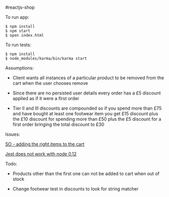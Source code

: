 #reactjs-shop

To run app:

```
$ npm install
$ npm start
$ open index.html
```

To run tests:

```
$ npm install
$ node_modules/karma/bin/karma start
```

Assumptions:

- Client wants all instances of a particular product to be removed from the cart when the user chooses remove

- Since there are no persisted user details every order has a £5 discount applied as if it were a first order

- Tier II and III discounts are compounded so if you spend more than £75 and have bought at least one footwear item you get £15 discount plus the £10 discount for spending more than £50 plus the £5 discount for a first order bringing the total discount to £30

Issues:

[SO - adding the right items to the cart](http://stackoverflow.com/questions/30865389/cart-not-adding-correct-item-in-react-js)

[Jest does not work with node 0.12](https://github.com/facebook/jest/issues/243)

Todo:

- Products other than the first one can not be added to cart when out of stock

- Change footwear test in discounts to look for string matcher
